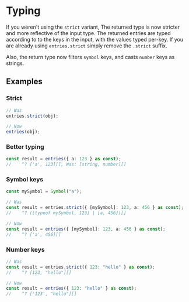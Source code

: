 # Typing

If you weren't using the `strict` variant, The returned type is now stricter and
more reflective of the input type. The returned entries are typed according to
to the keys in the input, with the values typed per-key. If you are already
using `entries.strict` simply remove the `.strict` suffix.

Also, the return type now filters `symbol` keys, and casts `number` keys as
strings.

## Examples

### Strict

```ts
// Was
entries.strict(obj);

// Now
entries(obj);
```

### Better typing

```ts
const result = entries({ a: 123 } as const);
//    ^? ['a', 123][], Was: [string, number][]
```

### Symbol keys

```ts
const mySymbol = Symbol("a");

// Was
const result = entries.strict({ [mySymbol]: 123, a: 456 } as const);
//    ^? ([typeof mySymbol, 123] | [a, 456])[]

// Now
const result = entries({ [mySymbol]: 123, a: 456 } as const);
//    ^? ['a', 456][]
```

### Number keys

```ts
// Was
const result = entries.strict({ 123: "hello" } as const);
//    ^? [123, "hello"][]

// Now
const result = entries({ 123: "hello" } as const);
//    ^? ['123', "hello"][]
```
